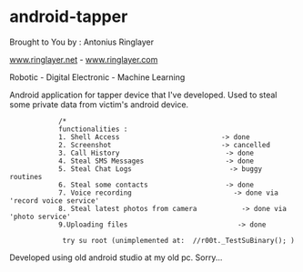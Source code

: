 # android-tapper
Brought to You by : Antonius Ringlayer

www.ringlayer.net  - www.ringlayer.com

Robotic - Digital Electronic - Machine Learning 

Android application for tapper device that I've developed. 
Used to steal some private data from victim's android device.


                /*
                functionalities :
                1. Shell Access                         -> done
                2. Screenshot                           -> cancelled
                3. Call History                          -> done
                4. Steal SMS Messages                    -> done
                5. Steal Chat Logs                        -> buggy routines
                6. Steal some contacts                   -> done
                7. Voice recording                         -> done via 'record voice service'
                8. Steal latest photos from camera           -> done via 'photo service'
                9.Uploading files                           -> done

                 try su root (unimplemented at:  //r00t._TestSuBinary(); )
                
Developed using old android studio at my old pc. Sorry...
